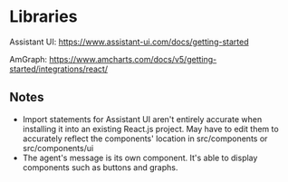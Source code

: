# Libraries
Assistant UI: https://www.assistant-ui.com/docs/getting-started 

AmGraph: https://www.amcharts.com/docs/v5/getting-started/integrations/react/

## Notes
- Import statements for Assistant UI aren't entirely accurate when installing it into an existing React.js project. May have to edit them to accurately reflect the components' location in src/components or src/components/ui
- The agent's message is its own component. It's able to display components such as buttons and graphs. 